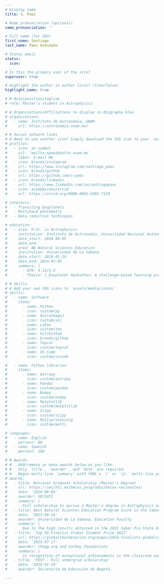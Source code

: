 ```yaml
---
# Display name
title: S. Paez

# Name pronunciation (optional)
name_pronunciation: ''

# Full name (for SEO)
first_name: Santiago
last_name: Paez Avendaño

# Status emoji
status:
  icon: 

# Is this the primary user of the site?
superuser: true

# Highlight the author in author lists? (true/false)
highlight_name: true

# # Role/position/tagline
# role: Master's student in Astrophysics

# # Organizations/Affiliations to display in Biography blox
# organizations:
#   - name: Instituto de Astronomía, UNAM
#     url: https://astronomia.unam.mx/

# # Social network links
# # Need to use another icon? Simply download the SVG icon to your `assets/media/icons/` folder.
# profiles:
#   - icon: at-symbol
#     url: 'mailto:spaez@astro.unam.mx'
#     label: E-mail Me
#   - icon: brands/instagram
#     url: https://www.instagram.com/santiago_paav
#   - icon: brands/github
#     url: https://github.com/s-paez
#   - icon: brands/linkedin
#     url: https://www.linkedin.com/in/santiagopaav
#   - icon: academicons/orcid
#     url: https://orcid.org/0000-0001-6381-7120

# interests:
#   - Transiting Exoplanets
#   - Multiband photometry
#   - Data reduction techniques

# education:
#   - area: M.Sc. in Astrophysics
#     institution: Instituto de Astronomía, Universidad Nacional Autónoma de México
#     date_start: 2024-08-05
#     date_end: 
#   - area: BA Natural Sciences Education
#     institution: Universidad de La Sabana
#     date_start: 2019-01-19
#     date_end: 2024-03-05
#     summary: |
#       - GPA: 4.13/5.0
#       - Thesis: [_Exoplanet Hackathon: A challenge-based learning proposal for the development of scientific skills._](https://intellectum.unisabana.edu.co/handle/10818/60905)

# # Skills
# # Add your own SVG icons to `assets/media/icons/`
# skills:
#   - name: Software
#     items:
#       - name: Python
#         icon: custom/py
#       - name: AstroImageJ
#         icon: custom/aij
#       - name: Latex
#         icon: custom/tex
#       - name: Git/Github
#         icon: brands/github
#       - name: Topcat
#         icon: custom/topcat
#       - name: VS Code
#         icon: custom/vscode

#   - name: Python libraries
#     items:
#       - name: Astropy
#         icon: custom/astropy
#       - name: Pandas
#         icon: custom/pandas
#       - name: Numpy
#         icon: custom/numpy
#       - name: Matplotlib
#         icon: custom/matplotlib
#       - name: Scipy
#         icon: custom/scipy
#       - name: Multiprocessing
#         icon: custom/multi

# languages:
#   - name: English
#     percent: 80
#   - name: Spanish
#     percent: 100

# # Awards.
# #   Add/remove as many awards below as you like.
# #   Only `title`, `awarder`, and `date` are required.
# #   Begin multi-line `summary` with YAML's `|` or `|2-` multi-line prefix and indent 2 spaces below.
# awards:
#   - title: National Graduate Scholarship (Master's Degree)
#     url: https://secihti.mx/becas_posgrados/becas-nacionales/
#     date: '2024-08-05'
#     awarder: SECIHTI
#     summary: |
#       Full scholarship to pursue a Master's degree in Astrophysics at the Instituto de Astronomía of the Universidad Nacional Autónoma de México.  
#   - title: Best Natural Sciences Education Program score in the Saber Pro test
#     date: '2023-09-26'
#     awarder: Universidad de La Sabana, Education Faculty
#     summary: |
#       Due to the high results obtained in the 2022 Saber Pro State Examination of Quality of Higher Education, which demonstrates a high degree of development of the competencies required by the Colombian state for him to practice his profession as a Bachelor of Natural Sciences.
#   - title: 'Top 50 Finalist Global Student Prize 2023'
#     url: https://globalteacherprize.org/pages/2023-finalists-globalstudentprize
#     date: '2023-07-17'
#     awarder: Chegg.org and Varkey Foundations
#     summary: |
#       In recognition of exceptional achievements in the classroom and beyond.
#   - title: 'FEST - Full undergrad scholarship'
#     date: '2019-01-19'
#     awarder: Secretaría de Educación de Bogotá.
    
---
```


<!-- # ## About Me

# Hello! I am a Colombian student pursuing a Master's degree in Astrophysics at the Instituto de Astronomía of the Universidad Nacional Autónoma de México (UNAM). I work with Prof. Yilen Gómez Maqueo Chew's research group on analyzing the light curves of transiting exoplanets. -->